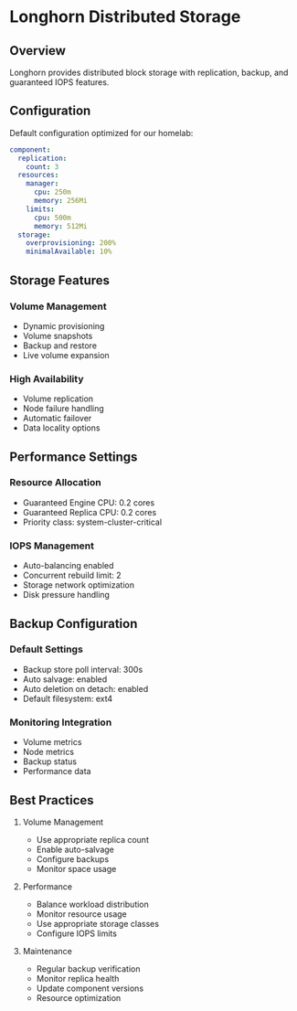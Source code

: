 # Longhorn Distributed Storage

## Overview

Longhorn provides distributed block storage with replication, backup, and guaranteed IOPS features.

## Configuration

Default configuration optimized for our homelab:

```yaml
component:
  replication:
    count: 3
  resources:
    manager:
      cpu: 250m
      memory: 256Mi
    limits:
      cpu: 500m
      memory: 512Mi
  storage:
    overprovisioning: 200%
    minimalAvailable: 10%
```

## Storage Features

### Volume Management

- Dynamic provisioning
- Volume snapshots
- Backup and restore
- Live volume expansion

### High Availability

- Volume replication
- Node failure handling
- Automatic failover
- Data locality options

## Performance Settings

### Resource Allocation

- Guaranteed Engine CPU: 0.2 cores
- Guaranteed Replica CPU: 0.2 cores
- Priority class: system-cluster-critical

### IOPS Management

- Auto-balancing enabled
- Concurrent rebuild limit: 2
- Storage network optimization
- Disk pressure handling

## Backup Configuration

### Default Settings

- Backup store poll interval: 300s
- Auto salvage: enabled
- Auto deletion on detach: enabled
- Default filesystem: ext4

### Monitoring Integration

- Volume metrics
- Node metrics
- Backup status
- Performance data

## Best Practices

1. Volume Management
   - Use appropriate replica count
   - Enable auto-salvage
   - Configure backups
   - Monitor space usage

2. Performance
   - Balance workload distribution
   - Monitor resource usage
   - Use appropriate storage classes
   - Configure IOPS limits

3. Maintenance
   - Regular backup verification
   - Monitor replica health
   - Update component versions
   - Resource optimization
